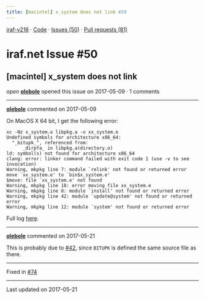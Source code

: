 ```yaml
---
title: [macintel] x_system does not link #50
---
```


[iraf-v216](/iraf-v216) · [Code](https://github.com/iraf-community/iraf/tree/iraf-v216) · [Issues (50)](/iraf-v216/issues) · [Pull requests (81)](/iraf-v216/issues/pulls)

# iraf.net Issue #50
## [macintel] x_system does not link
*open* **[olebole](https://github.com/olebole)** opened this issue on 2017-05-09 · 1 comments

- - - -

**[olebole](https://github.com/olebole)** commented on 2017-05-09

On MacOS X 64 bit, I get the following error:  
```  
xc -Nz x_system.o libpkg.a -o xx_system.e  
Undefined symbols for architecture x86_64:  
  "_bitupk_", referenced from:  
      _dirpfa_ in libpkg.a(directory.o)  
ld: symbol(s) not found for architecture x86_64  
clang: error: linker command failed with exit code 1 (use -v to see invocation)  
Warning, mkpkg line 7: module `relink' not found or returned error  
move `xx_system.e' to `bin$x_system.e'  
$move: file `xx_system.e' not found  
Warning, mkpkg line 18: error moving file xx_system.e  
Warning, mkpkg line 8: module `install' not found or returned error  
Warning, mkpkg line 42: module `update@system' not found or returned error  
Warning, mkpkg line 12: module `system' not found or returned error  
```  
Full log [here](https://api.travis-ci.org/jobs/230251119/log.txt?deansi=true).
- - - -

**[olebole](https://github.com/olebole)** commented on 2017-05-21

This is probably due to [#42](https://iraf-community.github.io/iraf-v216/issues/42), since `BITUPK` is defined the same source file as there.

- - - -

Fixed in [#74](https://iraf-community.github.io/iraf-v216/issues/74)

- - - -

Last updated on 2017-05-21
